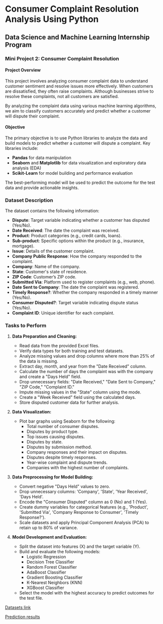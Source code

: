 # Consumer Complaint Resolution Analysis Using Python

## Data Science and Machine Learning Internship Program

### Mini Project 2: Consumer Complaint Resolution

#### Project Overview

This project involves analyzing consumer complaint data to understand customer sentiment and resolve issues more effectively. When customers are dissatisfied, they often raise complaints. Although businesses strive to resolve these complaints, not all customers are satisfied.

By analyzing the complaint data using various machine learning algorithms, we aim to classify customers accurately and predict whether a customer will dispute their complaint.

#### Objective

The primary objective is to use Python libraries to analyze the data and build models to predict whether a customer will dispute a complaint. Key libraries include:

- **Pandas** for data manipulation
- **Seaborn** and **Matplotlib** for data visualization and exploratory data analysis (EDA)
- **Scikit-Learn** for model building and performance evaluation

The best-performing model will be used to predict the outcome for the test data and provide actionable insights.

### Dataset Description

The dataset contains the following information:

- **Dispute**: Target variable indicating whether a customer has disputed (Yes/No).
- **Date Received**: The date the complaint was received.
- **Product**: Product categories (e.g., credit cards, loans).
- **Sub-product**: Specific options within the product (e.g., insurance, mortgage).
- **Issue**: Details of the customer complaint.
- **Company Public Response**: How the company responded to the complaint.
- **Company**: Name of the company.
- **State**: Customer's state of residence.
- **ZIP Code**: Customer’s ZIP code.
- **Submitted Via**: Platform used to register complaints (e.g., web, phone).
- **Date Sent to Company**: The date the complaint was registered.
- **Timely Response?**: Whether the company responded in a timely manner (Yes/No).
- **Consumer Disputed?**: Target variable indicating dispute status (Yes/No).
- **Complaint ID**: Unique identifier for each complaint.

### Tasks to Perform

1. **Data Preparation and Cleaning:**
   - Read data from the provided Excel files.
   - Verify data types for both training and test datasets.
   - Analyze missing values and drop columns where more than 25% of the data is missing.
   - Extract day, month, and year from the "Date Received" column.
   - Calculate the number of days the complaint was with the company and create a "Days Held" field.
   - Drop unnecessary fields: "Date Received," "Date Sent to Company," "ZIP Code," "Complaint ID."
   - Impute missing values in the "State" column using the mode.
   - Create a "Week Received" field using the calculated days.
   - Store disputed customer data for further analysis.

2. **Data Visualization:**
   - Plot bar graphs using Seaborn for the following:
     - Total number of consumer disputes.
     - Disputes by product type.
     - Top issues causing disputes.
     - Disputes by state.
     - Disputes by submission method.
     - Company responses and their impact on disputes.
     - Disputes despite timely responses.
     - Year-wise complaint and dispute trends.
     - Companies with the highest number of complaints.

3. **Data Preprocessing for Model Building:**
   - Convert negative "Days Held" values to zero.
   - Drop unnecessary columns: 'Company', 'State', 'Year Received', 'Days Held'.
   - Encode the "Consumer Disputed" column as 0 (No) and 1 (Yes).
   - Create dummy variables for categorical features (e.g., 'Product', 'Submitted Via', 'Company Response to Consumer', 'Timely Response?').
   - Scale datasets and apply Principal Component Analysis (PCA) to retain up to 80% of variance.

4. **Model Development and Evaluation:**
   - Split the dataset into features (X) and the target variable (Y).
   - Build and evaluate the following models:
     - Logistic Regression
     - Decision Tree Classifier
     - Random Forest Classifier
     - AdaBoost Classifier
     - Gradient Boosting Classifier
     - K-Nearest Neighbors (KNN)
     - XGBoost Classifier
   - Select the model with the highest accuracy to predict outcomes for the test file.

[Datasets link](https://drive.google.com/drive/folders/14E-ixaMFUU3bskNm4gC3iTL00Ei9avFw?usp=sharing)

[Prediction results](https://drive.google.com/drive/folders/16G7fXKtVto5PAgixZf2XGYggACkRanBW?usp=sharing)